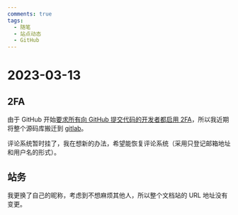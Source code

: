```yaml
---
comments: true
tags:
  - 随笔
  - 站点动态
  - GitHub
---
```


# 2023-03-13

## 2FA

由于 GitHub 开始[要求所有向 GitHub 提交代码的开发者都启用 2FA](https://github.blog/2023-03-09-raising-the-bar-for-software-security-github-2fa-begins-march-13/)，所以我近期将整个源码库搬迁到 [gitlab](https://gitlab.com/reuleaux-triangle/whiteboard)。

评论系统暂时挂了，我在想新的办法，希望能恢复评论系统（采用只登记邮箱地址和用户名的形式）。

## 站务

我更换了自己的昵称，考虑到不想麻烦其他人，所以整个文档站的 URL 地址没有变更。